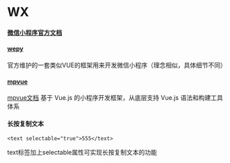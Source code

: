 # WX

#### [微信小程序官方文档](https://developers.weixin.qq.com/miniprogram/dev/index.html)

#### [wepy](https://tencent.github.io/wepy/)
官方维护的一套类似VUE的框架用来开发微信小程序（理念相似，具体细节不同）

#### [mpvue](https://github.com/Meituan-Dianping/mpvue)
[mpvue文档](http://mpvue.com/)
基于 Vue.js 的小程序开发框架，从底层支持 Vue.js 语法和构建工具体系

#### 长按复制文本

```
<text selectable="true">555</text>
```
text标签加上selectable属性可实现长按复制文本的功能
